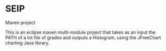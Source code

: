 # SEIP
Maven project 

This is an eclipse maven multi-module project that takes as an input the PATH of a txt file of grades and outputs a Histogram, using the JFreeChart charting Java library. 
